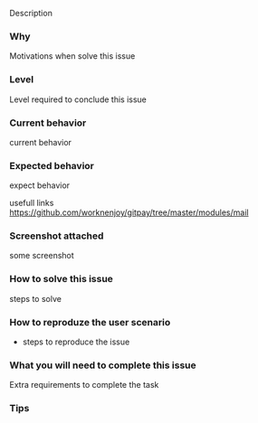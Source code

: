 Description 

### Why
Motivations when solve this issue

### Level
Level required to conclude this issue

### Current behavior
current behavior

### Expected behavior
expect behavior

usefull links
https://github.com/worknenjoy/gitpay/tree/master/modules/mail

### Screenshot attached
some screenshot

### How to solve this issue
steps to solve

### How to reproduze the user scenario

 - steps to reproduce the issue

### What you will need to complete this issue
Extra requirements to complete the task

### Tips

